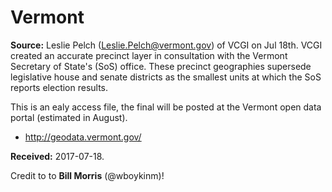 # Vermont

**Source:** Leslie Pelch (Leslie.Pelch@vermont.gov) of VCGI on Jul 18th. VCGI created an accurate precinct layer in consultation with the Vermont Secretary of State's (SoS) office. These precinct geographies supersede legislative house and senate districts as the smallest units at which the SoS reports election results.

This is an ealy access file, the final will be posted at the Vermont open data portal (estimated in August).

- http://geodata.vermont.gov/

**Received:** 2017-07-18.

Credit to to **Bill Morris** (@wboykinm)!